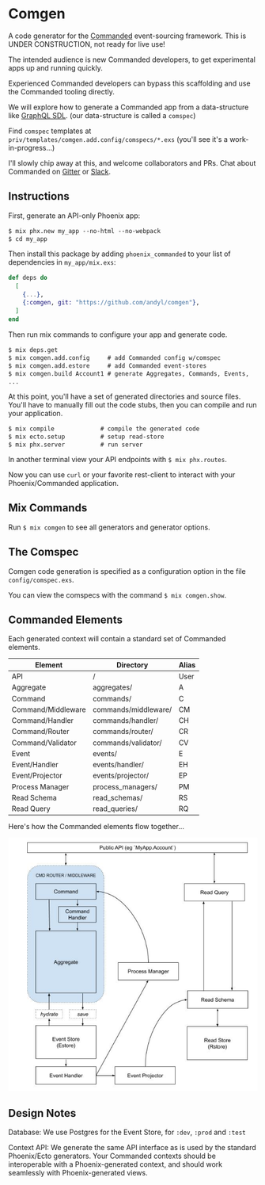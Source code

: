 # Comgen

A code generator for the [Commanded][com] event-sourcing framework.  This is
UNDER CONSTRUCTION, not ready for live use!

The intended audience is new Commanded developers, to get experimental apps up
and running quickly.  

Experienced Commanded developers can bypass this scaffolding and use the
Commanded tooling directly.

We will explore how to generate a Commanded app from a data-structure like
[GraphQL SDL][sdl]. (our data-structure is called a `comspec`)  

Find `comspec` templates at `priv/templates/comgen.add.config/comspecs/*.exs`
(you'll see it's a work-in-progress...)

I'll slowly chip away at this, and welcome collaborators and PRs.  Chat about
Commanded on [Gitter][gtr] or [Slack][slk].

[com]: https://github.com/commanded/commanded
[sdl]: https://graphql.org/learn/schema
[gtr]: https://gitter.im/commanded/Lobby
[slk]: https://elixir-lang.slack.com

## Instructions

First, generate an API-only Phoenix app:

```
$ mix phx.new my_app --no-html --no-webpack
$ cd my_app
```

Then install this package by adding `phoenix_commanded` to your list of
dependencies in `my_app/mix.exs`:

```elixir
def deps do
  [
    {...},
    {:comgen, git: "https://github.com/andyl/comgen"},
  ]
end
```

Then run mix commands to configure your app and generate code.

```
$ mix deps.get
$ mix comgen.add.config     # add Commanded config w/comspec
$ mix comgen.add.estore     # add Commanded event-stores
$ mix comgen.build Account1 # generate Aggregates, Commands, Events, ...
```

At this point, you'll have a set of generated directories and source files.
You'll have to manually fill out the code stubs, then you can compile and run
your application.

```
$ mix compile             # compile the generated code
$ mix ecto.setup          # setup read-store
$ mix phx.server          # run server
```

In another terminal view your API endpoints with `$ mix phx.routes`.

Now you can use `curl` or your favorite rest-client to interact with your
Phoenix/Commanded application.

## Mix Commands

Run `$ mix comgen` to see all generators and generator options.

## The Comspec

Comgen code generation is specified as a configuration option in the file
`config/comspec.exs`. 

You can view the comspecs with the command `$ mix comgen.show`.

## Commanded Elements

Each generated context will contain a standard set of Commanded elements.

| Element            | Directory            | Alias |
|--------------------|----------------------|-------|
| API                | /                    | User  |
| Aggregate          | aggregates/          | A     |
| Command            | commands/            | C     |
| Command/Middleware | commands/middleware/ | CM    |
| Command/Handler    | commands/handler/    | CH    |
| Command/Router     | commands/router/     | CR    |
| Command/Validator  | commands/validator/  | CV    |
| Event              | events/              | E     |
| Event/Handler      | events/handler/      | EH    |
| Event/Projector    | events/projector/    | EP    |
| Process Manager    | process_managers/    | PM    |
| Read Schema        | read_schemas/        | RS    |
| Read Query         | read_queries/        | RQ    |

Here's how the Commanded elements flow together...

![CommandedElements](assets/CommandedElements.jpg)

## Design Notes

Database: We use Postgres for the Event Store, for `:dev`, `:prod` and `:test`

Context API: We generate the same API interface as is used by the standard
Phoenix/Ecto generators.  Your Commanded contexts should be interoperable with
a Phoenix-generated context, and should work seamlessly with Phoenix-generated
views.

